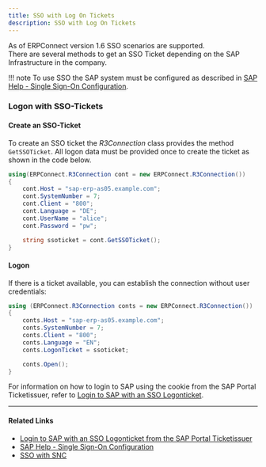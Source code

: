```yaml
---
title: SSO with Log On Tickets
description: SSO with Log On Tickets
---
```


As of ERPConnect version 1.6 SSO scenarios are supported.<br>
There are several methods to get an SSO Ticket depending on the SAP Infrastructure in the company. 

!!! note
    To use SSO the SAP system must be configured as described in [SAP Help - Single Sign-On Configuration](https://help.sap.com/doc/saphelp_nw75/7.5.5/en-US/48/ca0fe42fbb5c97e10000000a42189d/content.htm?no_cache=true).

### Logon with SSO-Tickets

#### Create an SSO-Ticket
To create an SSO ticket the *R3Connection* class provides the method `GetSSOTicket`. 
All logon data must be provided once to create the ticket as shown in the code below.

```csharp linenums="1" title="Create SSO Ticket"
using(ERPConnect.R3Connection cont = new ERPConnect.R3Connection())
{
    cont.Host = "sap-erp-as05.example.com";
    cont.SystemNumber = 7;
    cont.Client = "800";
    cont.Language = "DE";
    cont.UserName = "alice";
    cont.Password = "pw";

    string ssoticket = cont.GetSSOTicket();
}
```

#### Logon
If there is a ticket available, you can establish the connection without user credentials:

```csharp linenums="1" title="Connect to SAP via SSO Ticket"
using (ERPConnect.R3Connection conts = new ERPConnect.R3Connection())
{
    conts.Host = "sap-erp-as05.example.com";
    conts.SystemNumber = 7;
    conts.Client = "800";
    conts.Language = "EN";
    conts.LogonTicket = ssoticket;

    conts.Open();
}
```

For information on how to login to SAP using the cookie from the SAP Portal Ticketissuer, refer to [Login to SAP with an SSO Logonticket](../../samples/login-to-sap-with-an-sso-logonticket.md).

****

#### Related Links
- [Login to SAP with an SSO Logonticket from the SAP Portal Ticketissuer](../../samples/login-to-sap-with-an-sso-logonticket.md)
- [SAP Help - Single Sign-On Configuration](https://help.sap.com/doc/saphelp_nw75/7.5.5/en-US/48/ca0fe42fbb5c97e10000000a42189d/content.htm?no_cache=true)
- [SSO with SNC](sso-with-snc.md)